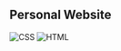 ## Personal Website

![CSS](https://img.shields.io/badge/css-%231572B6.svg?style=for-the-badge&logo=css&logoColor=white)
![HTML](https://img.shields.io/badge/html-%23E34F26.svg?style=for-the-badge&logo=html5&logoColor=white)
